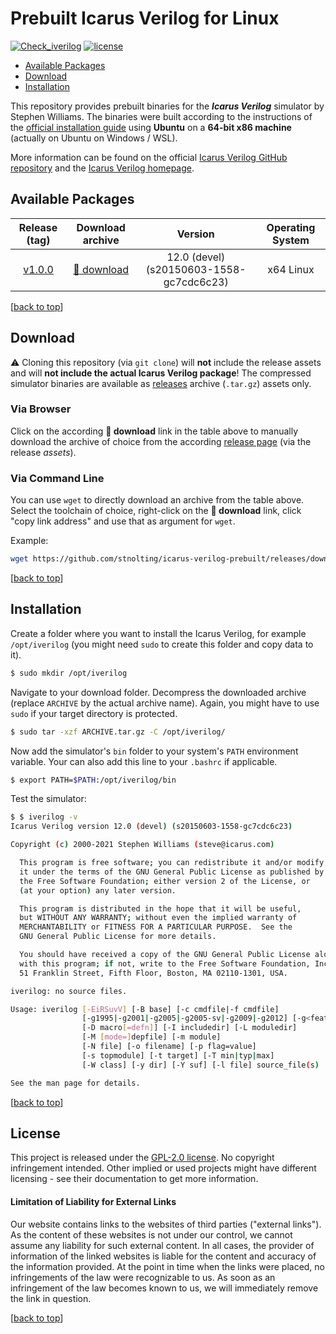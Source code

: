 # Prebuilt Icarus Verilog for Linux

[![Check_iverilog](https://img.shields.io/github/workflow/status/stnolting/icarus-verilog-prebuilt/Check%20Icarus%20Verilog%20Packages/main?longCache=true&style=flat&label=Check%20iverilog&logo=Github%20Actions&logoColor=fff)](https://github.com/stnolting/icarus-verilog-prebuilt/actions/workflows/check_iverilog.yml)
[![license](https://img.shields.io/github/license/stnolting/icarus-verilog-prebuilt?longCache=true&style=flat)](https://github.com/stnolting/icarus-verilog-prebuilt/blob/main/LICENSE)

* [Available Packages](#Available-Packages)
* [Download](#Download)
* [Installation](#Installation)

This repository provides prebuilt binaries for the **_Icarus Verilog_** simulator by Stephen Williams.
The binaries were built according to the instructions of the
[official installation guide](https://steveicarus.github.io/iverilog/usage/installation.html)
using **Ubuntu** on a **64-bit x86 machine** (actually on Ubuntu on Windows / WSL).

More information can be found on the official [Icarus Verilog GitHub repository](https://github.com/steveicarus/iverilog)
and the [Icarus Verilog homepage](http://iverilog.icarus.com/).


## Available Packages

| Release (tag) | Download archive | Version | Operating System |
|:-------------:|:----------------:|:-------:|:----------------:|
| [v1.0.0](https://github.com/stnolting/icarus-verilog-prebuilt/releases/tag/v1.0.0) | [:floppy_disk: download](https://github.com/stnolting/icarus-verilog-prebuilt/releases/download/v1.0.0/iverilog-27082022.tar.gz) | 12.0 (devel) (s20150603-1558-gc7cdc6c23) | x64 Linux |

[[back to top](#Prebuilt-Icarus-Verilog-for-Linux)]


## Download

:warning: Cloning this repository (via `git clone`)  will **not** include the release assets and will
**not include the actual Icarus Verilog package**! The compressed simulator binaries are available as
[releases](https://github.com/stnolting/icarus-verilog-prebuilt/releases) archive (`.tar.gz`) assets only.

### Via Browser

Click on the according **:floppy_disk: download** link in the table above to manually download the archive of choice
from the according [release page](https://github.com/stnoting/icarus-verilog-prebuilt/releases) (via the release _assets_).

### Via Command Line

You can use `wget` to directly download an archive from the table above. Select the toolchain of
choice, right-click on the **:floppy_disk: download** link, click "copy link address" and use that as argument for `wget`.

Example:
```bash
wget https://github.com/stnolting/icarus-verilog-prebuilt/releases/download/v1.0.0/iverilog-27082022.tar.gz
```

[[back to top](#Prebuilt-Icarus-Verilog-for-Linux)]


## Installation

Create a folder where you want to install the Icarus Verilog, for example `/opt/iverilog` (you might need
`sudo` to create this folder and copy data to it).

```bash
$ sudo mkdir /opt/iverilog
```

Navigate to your download folder. Decompress the downloaded archive (replace `ARCHIVE` by the actual archive name).
Again, you might have to use `sudo` if your target directory is protected.

```bash
$ sudo tar -xzf ARCHIVE.tar.gz -C /opt/iverilog/
```

Now add the simulator's `bin` folder to your system's `PATH` environment variable.
Your can also add this line to your `.bashrc` if applicable.

```bash
$ export PATH=$PATH:/opt/iverilog/bin
```

Test the simulator:

```bash
$ $ iverilog -v
Icarus Verilog version 12.0 (devel) (s20150603-1558-gc7cdc6c23)

Copyright (c) 2000-2021 Stephen Williams (steve@icarus.com)

  This program is free software; you can redistribute it and/or modify
  it under the terms of the GNU General Public License as published by
  the Free Software Foundation; either version 2 of the License, or
  (at your option) any later version.

  This program is distributed in the hope that it will be useful,
  but WITHOUT ANY WARRANTY; without even the implied warranty of
  MERCHANTABILITY or FITNESS FOR A PARTICULAR PURPOSE.  See the
  GNU General Public License for more details.

  You should have received a copy of the GNU General Public License along
  with this program; if not, write to the Free Software Foundation, Inc.,
  51 Franklin Street, Fifth Floor, Boston, MA 02110-1301, USA.

iverilog: no source files.

Usage: iverilog [-EiRSuvV] [-B base] [-c cmdfile|-f cmdfile]
                [-g1995|-g2001|-g2005|-g2005-sv|-g2009|-g2012] [-g<feature>]
                [-D macro[=defn]] [-I includedir] [-L moduledir]
                [-M [mode=]depfile] [-m module]
                [-N file] [-o filename] [-p flag=value]
                [-s topmodule] [-t target] [-T min|typ|max]
                [-W class] [-y dir] [-Y suf] [-l file] source_file(s)

See the man page for details.
```

[[back to top](#Prebuilt-Icarus-Verilog-for-Linux)]


## License

This project is released under the [GPL-2.0 license](https://github.com/stnolting/icarus-verilog-prebuilt/blob/master/LICENSE).
No copyright infringement intended.
Other implied or used projects might have different licensing - see their documentation to get more information.

#### Limitation of Liability for External Links

Our website contains links to the websites of third parties ("external links"). As the
content of these websites is not under our control, we cannot assume any liability for
such external content. In all cases, the provider of information of the linked websites
is liable for the content and accuracy of the information provided. At the point in time
when the links were placed, no infringements of the law were recognizable to us. As soon
as an infringement of the law becomes known to us, we will immediately remove the
link in question.

[[back to top](#Prebuilt-Icarus-Verilog-for-Linux)]
